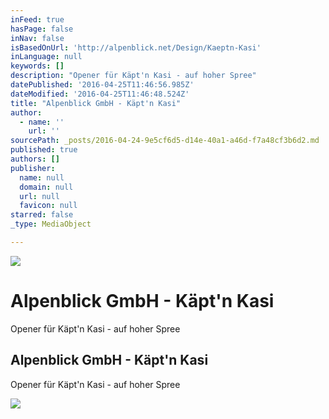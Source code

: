 ```yaml
---
inFeed: true
hasPage: false
inNav: false
isBasedOnUrl: 'http://alpenblick.net/Design/Kaeptn-Kasi'
inLanguage: null
keywords: []
description: "Opener für Käpt'n Kasi - auf hoher Spree"
datePublished: '2016-04-25T11:46:56.985Z'
dateModified: '2016-04-25T11:46:48.524Z'
title: "Alpenblick GmbH - Käpt'n Kasi"
author:
  - name: ''
    url: ''
sourcePath: _posts/2016-04-24-9e5cf6d5-d14e-40a1-a46d-f7a48cf3b6d2.md
published: true
authors: []
publisher:
  name: null
  domain: null
  url: null
  favicon: null
starred: false
_type: MediaObject

---
```

![](https://imgflo.herokuapp.com/graph/vahj1ThiexotieMo/7b18984d6434d034be49637ea27bfe7d/passthrough.jpg?height=360&input=https%3A%2F%2Fs3-us-west-2.amazonaws.com%2Fthe-grid-img%2Fp%2F45a0fc6c9e3d381bbec3eb71f1dd69da5629c4db.jpg&width=640)

# Alpenblick GmbH - Käpt'n Kasi

Opener für Käpt'n Kasi - auf hoher Spree

<article style=""><h1>Alpenblick GmbH - Käpt'n Kasi</h1><p>Opener für Käpt'n Kasi - auf hoher Spree</p><img src="https://s3-us-west-2.amazonaws.com/the-grid-img/p/45a0fc6c9e3d381bbec3eb71f1dd69da5629c4db.jpg" /></article>